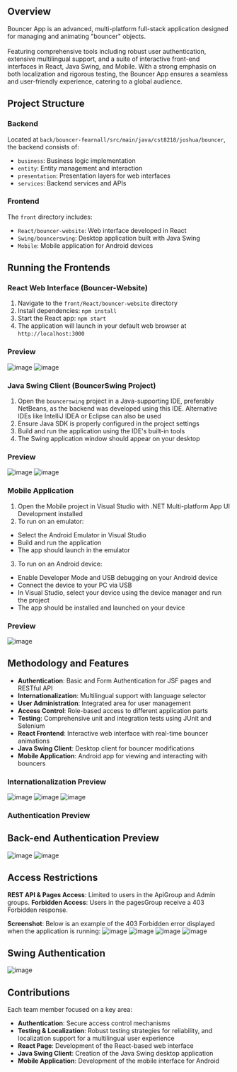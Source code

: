 ## Overview
Bouncer App is an advanced, multi-platform full-stack application designed for managing and animating "bouncer" objects. 
<br><br>Featuring comprehensive tools including robust user authentication, extensive multilingual support, and a suite of interactive front-end interfaces in React, Java Swing, and Mobile. With a strong emphasis on both localization and rigorous testing, the Bouncer App ensures a seamless and user-friendly experience, catering to a global audience.

## Project Structure

### Backend
Located at `back/bouncer-fearnall/src/main/java/cst8218/joshua/bouncer`, the backend consists of:
- `business`: Business logic implementation
- `entity`: Entity management and interaction
- `presentation`: Presentation layers for web interfaces
- `services`: Backend services and APIs

### Frontend
The `front` directory includes:
- `React/bouncer-website`: Web interface developed in React
- `Swing/bouncerswing`: Desktop application built with Java Swing
- `Mobile`: Mobile application for Android devices

## Running the Frontends

### React Web Interface (Bouncer-Website)
1. Navigate to the `front/React/bouncer-website` directory
2. Install dependencies: `npm install`
3. Start the React app: `npm start`
4. The application will launch in your default web browser at `http://localhost:3000`

### Preview
![image](https://github.com/jyronbones/Bouncer_App/assets/80455013/2da746d8-2fd3-4560-9098-105a5a52c61b)
![image](https://github.com/jyronbones/Bouncer_App/assets/80455013/4cb19370-a60e-4930-b4af-8e3f46fafddb)



### Java Swing Client (BouncerSwing Project)
1. Open the `bouncerswing` project in a Java-supporting IDE, preferably NetBeans, as the backend was developed using this IDE. Alternative IDEs like IntelliJ IDEA or Eclipse can also be used
2. Ensure Java SDK is properly configured in the project settings
3. Build and run the application using the IDE's built-in tools
4. The Swing application window should appear on your desktop

### Preview
![image](https://github.com/jyronbones/Bouncer_App/assets/80455013/40e843ee-4e1e-4d75-b1ac-e0d26f7be3a1)
![image](https://github.com/jyronbones/Bouncer_App/assets/80455013/bc7bc0ba-3b90-4c87-9db4-cce520cb62ce)



### Mobile Application
1. Open the Mobile project in Visual Studio with .NET Multi-platform App UI Development installed
2. To run on an emulator:
- Select the Android Emulator in Visual Studio
- Build and run the application
- The app should launch in the emulator
3. To run on an Android device:
- Enable Developer Mode and USB debugging on your Android device
- Connect the device to your PC via USB
- In Visual Studio, select your device using the device manager and run the project
- The app should be installed and launched on your device

### Preview
![image](https://github.com/jyronbones/Bouncer_App/assets/80455013/9a4106b5-49b7-4db9-91c3-8c6eb5b0632e)



## Methodology and Features
- **Authentication**: Basic and Form Authentication for JSF pages and RESTful API
- **Internationalization**: Multilingual support with language selector
- **User Administration**: Integrated area for user management
- **Access Control**: Role-based access to different application parts
- **Testing**: Comprehensive unit and integration tests using JUnit and Selenium
- **React Frontend**: Interactive web interface with real-time bouncer animations
- **Java Swing Client**: Desktop client for bouncer modifications
- **Mobile Application**: Android app for viewing and interacting with bouncers

### Internationalization Preview
![image](https://github.com/jyronbones/Bouncer_App/assets/80455013/4443c982-bad1-45f6-8ac2-ac92f8a604e5)
![image](https://github.com/jyronbones/Bouncer_App/assets/80455013/4e4467ae-1186-4571-8045-d50e1917224e)
![image](https://github.com/jyronbones/Bouncer_App/assets/80455013/ef289a1a-7451-43f0-8630-e1b1ac6872ae)




### Authentication Preview

## Back-end Authentication Preview
![image](https://github.com/jyronbones/Bouncer_App/assets/80455013/81130f30-62d0-49e9-95d6-b788e3bb1b9d)
![image](https://github.com/jyronbones/Bouncer_App/assets/80455013/176da417-7059-498b-83ff-63680988a92a)

## Access Restrictions
**REST API & Pages Access**: Limited to users in the ApiGroup and Admin groups.
**Forbidden Access**: Users in the pagesGroup receive a 403 Forbidden response.

**Screenshot**: Below is an example of the 403 Forbidden error displayed when the application is running:
![image](https://github.com/jyronbones/Bouncer_App/assets/80455013/a64cb2a1-466d-4566-845d-8c02c3e5d86f)
![image](https://github.com/jyronbones/Bouncer_App/assets/80455013/f5735269-a445-48c1-86fa-06d187195749)
![image](https://github.com/jyronbones/Bouncer_App/assets/80455013/9d37b6d0-5090-4fd4-b5ce-16b72c8291d1)
![image](https://github.com/jyronbones/Bouncer_App/assets/80455013/73aa1174-3f5a-44b9-9d0d-91b013a4f594)


## Swing Authentication
![image](https://github.com/jyronbones/Bouncer_App/assets/80455013/2420cdf9-43b0-4871-8105-08267e24e3eb)


## Contributions
Each team member focused on a key area:
- **Authentication**: Secure access control mechanisms
- **Testing & Localization**: Robust testing strategies for reliability, and localization support for a multilingual user experience
- **React Page**: Development of the React-based web interface
- **Java Swing Client**: Creation of the Java Swing desktop application
- **Mobile Application**: Development of the mobile interface for Android

